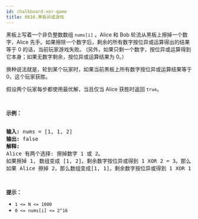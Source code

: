 ```yaml
---
id: chalkboard-xor-game
title: 0810.黑板异或游戏
---
```

黑板上写着一个非负整数数组 <code>nums[i]</code> 。Alice 和 Bob 轮流从黑板上擦掉一个数字，Alice 先手。如果擦除一个数字后，剩余的所有数字按位异或运算得出的结果等于 0 的话，当前玩家游戏失败。 (另外，如果只剩一个数字，按位异或运算得到它本身；如果无数字剩余，按位异或运算结果为 0。）

换种说法就是，轮到某个玩家时，如果当前黑板上所有数字按位异或运算结果等于 0，这个玩家获胜。

假设两个玩家每步都使用最优解，当且仅当 Alice 获胜时返回 <code>true</code>。

 

**示例：**


<pre><br/><strong>输入:</strong> nums = [1, 1, 2]<br/><strong>输出:</strong> false<br/><strong>解释:</strong> <br/>Alice 有两个选择: 擦掉数字 1 或 2。<br/>如果擦掉 1, 数组变成 [1, 2]。剩余数字按位异或得到 1 XOR 2 = 3。那么 Bob 可以擦掉任意数字，因为 Alice 会成为擦掉最后一个数字的人，她总是会输。<br/>如果 Alice 擦掉 2，那么数组变成[1, 1]。剩余数字按位异或得到 1 XOR 1 = 0。Alice 仍然会输掉游戏。<br/></pre>

 

**提示：**


- <code>1 &lt;= N &lt;= 1000</code>
- <code>0 &lt;= nums[i] &lt;= 2^16</code>
